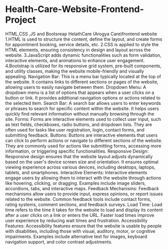 # Health-Care-Website-Frontend-Project
HTML,CSS ,JS and Bootsreap HelathCare (Arogya Care)frontend website
1.HTML is used to structure the content, define the layout, and create forms for appointment booking, service details, etc.
2.CSS is applied to style the HTML elements, ensuring consistency in design and layout across the website.
3.JavaScript adds dynamic functionalities such as form validation, interactive elements, and animations to enhance user engagement.
4.Bootstrap is utilized for its responsive grid system, pre-built components, and utility classes, making the website mobile-friendly and visually appealing.
Navigation Bar:
This is a menu bar typically located at the top of the website.
It contains links to different sections or pages of the website, allowing users to easily navigate between them.
Dropdown Menu:
A dropdown menu is a list of options that appears when a user clicks on a button or link.
It provides additional navigation options or actions related to the selected item.
Search Bar:
A search bar allows users to enter keywords or phrases to search for specific content within the website.
It helps users quickly find relevant information without manually browsing through the site.
Forms:
Forms are interactive elements used to collect user input, such as text fields, checkboxes, radio buttons, and dropdown lists.
They are often used for tasks like user registration, login, contact forms, and submitting feedback.
Buttons:
Buttons are interactive elements that users can click to perform actions or navigate to different sections of the website.
They are commonly used for actions like submitting forms, accessing more information, or triggering specific functionalities.
Responsive Design:
Responsive design ensures that the website layout adjusts dynamically based on the user's device screen size and orientation.
It ensures optimal viewing experience across various devices, including desktops, laptops, tablets, and smartphones.
Interactive Elements:
Interactive elements engage users by allowing them to interact with the website through actions like hovering, clicking, or dragging.
Examples include image sliders, accordions, tabs, and interactive maps.
Feedback Mechanisms:
Feedback mechanisms allow users to provide input, express opinions, or report issues related to the website.
Common feedback tools include contact forms, rating systems, comment sections, and feedback surveys.
Load Time:
Load time refers to the time it takes for the website to load and display its content after a user clicks on a link or enters the URL.
Faster load times improve user experience by reducing wait times and frustration.
Accessibility Features:
Accessibility features ensure that the website is usable by people with disabilities, including those with visual, auditory, motor, or cognitive impairments.
Examples include alternative text for images, keyboard navigation support, and color contrast adjustments.


